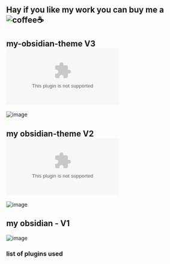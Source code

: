 ## Hay if you like my work you can buy me a ![coffee](https://www.buymeacoffee.com/pushon)☕

## my-obsidian-theme V3 ![Download📥](https://github.com/mhimranhossain/my-obsidian-theme/raw/main/obsidian-theme%20V3.zip )
![image](https://user-images.githubusercontent.com/50992812/155570065-cc54f412-f0e5-4543-957a-edcfa04e5b56.png)

## my obsidian-theme V2 ![Download📥](https://github.com/mhimranhossain/my-obsidian-theme/raw/main/.obsidian.zip)
![image](https://user-images.githubusercontent.com/50992812/155573991-9265bea8-e177-4ee3-8bdb-50aebf66c6a9.jpg)

## my obsidian - V1
![image](https://user-images.githubusercontent.com/50992812/155574667-acf3c816-b3a1-4beb-9420-d3f6b8b478d2.jpg)

### list of plugins used
